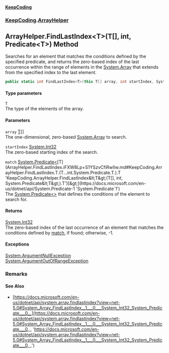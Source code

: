 #### [KeepCoding](index.md 'index')
### [KeepCoding](KeepCoding.md 'KeepCoding').[ArrayHelper](ArrayHelper.md 'KeepCoding.ArrayHelper')
## ArrayHelper.FindLastIndex&lt;T&gt;(T[], int, Predicate&lt;T&gt;) Method
Searches for an element that matches the conditions defined by the specified predicate, and returns the zero-based index of the last occurrence within the range of elements in the [System.Array](https://docs.microsoft.com/en-us/dotnet/api/System.Array 'System.Array') that extends from the specified index to the last element.  
```csharp
public static int FindLastIndex<T>(this T[] array, int startIndex, System.Predicate<T> match);
```
#### Type parameters
<a name='KeepCoding.ArrayHelper.FindLastIndex.T.(T...int.System.Predicate.T.).T'></a>
`T`  
The type of the elements of the array.
  
#### Parameters
<a name='KeepCoding.ArrayHelper.FindLastIndex.T.(T...int.System.Predicate.T.).array'></a>
`array` [T](ArrayHelper.FindLastIndex.iFXW8Lp+S1YSzvCfiRwlIw.md#KeepCoding.ArrayHelper.FindLastIndex.T.(T...int.System.Predicate.T.).T 'KeepCoding.ArrayHelper.FindLastIndex&lt;T&gt;(T[], int, System.Predicate&lt;T&gt;).T')[[]](https://docs.microsoft.com/en-us/dotnet/api/System.Array 'System.Array')  
The one-dimensional, zero-based [System.Array](https://docs.microsoft.com/en-us/dotnet/api/System.Array 'System.Array') to search.
  
<a name='KeepCoding.ArrayHelper.FindLastIndex.T.(T...int.System.Predicate.T.).startIndex'></a>
`startIndex` [System.Int32](https://docs.microsoft.com/en-us/dotnet/api/System.Int32 'System.Int32')  
The zero-based starting index of the search.
  
<a name='KeepCoding.ArrayHelper.FindLastIndex.T.(T...int.System.Predicate.T.).match'></a>
`match` [System.Predicate&lt;](https://docs.microsoft.com/en-us/dotnet/api/System.Predicate-1 'System.Predicate`1')[T](ArrayHelper.FindLastIndex.iFXW8Lp+S1YSzvCfiRwlIw.md#KeepCoding.ArrayHelper.FindLastIndex.T.(T...int.System.Predicate.T.).T 'KeepCoding.ArrayHelper.FindLastIndex&lt;T&gt;(T[], int, System.Predicate&lt;T&gt;).T')[&gt;](https://docs.microsoft.com/en-us/dotnet/api/System.Predicate-1 'System.Predicate`1')  
The [System.Predicate&lt;&gt;](https://docs.microsoft.com/en-us/dotnet/api/System.Predicate-1 'System.Predicate`1') that defines the conditions of the element to search for.
  
#### Returns
[System.Int32](https://docs.microsoft.com/en-us/dotnet/api/System.Int32 'System.Int32')  
The zero-based index of the last occurrence of an element that matches the conditions defined by [match](ArrayHelper.FindLastIndex.iFXW8Lp+S1YSzvCfiRwlIw.md#KeepCoding.ArrayHelper.FindLastIndex.T.(T...int.System.Predicate.T.).match 'KeepCoding.ArrayHelper.FindLastIndex&lt;T&gt;(T[], int, System.Predicate&lt;T&gt;).match'), if found; otherwise, -1.
#### Exceptions
[System.ArgumentNullException](https://docs.microsoft.com/en-us/dotnet/api/System.ArgumentNullException 'System.ArgumentNullException')  
[System.ArgumentOutOfRangeException](https://docs.microsoft.com/en-us/dotnet/api/System.ArgumentOutOfRangeException 'System.ArgumentOutOfRangeException')  
### Remarks
#### See Also
- [https://docs.microsoft.com/en-us/dotnet/api/system.array.findlastindex?view=net-5.0#System_Array_FindLastIndex__1___0___System_Int32_System_Predicate___0__](https://docs.microsoft.com/en-us/dotnet/api/system.array.findlastindex?view=net-5.0#System_Array_FindLastIndex__1___0___System_Int32_System_Predicate___0__ 'https://docs.microsoft.com/en-us/dotnet/api/system.array.findlastindex?view=net-5.0#System_Array_FindLastIndex__1___0___System_Int32_System_Predicate___0__')
